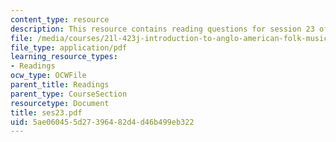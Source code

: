 ```yaml
---
content_type: resource
description: This resource contains reading questions for session 23 of the course.
file: /media/courses/21l-423j-introduction-to-anglo-american-folk-music-fall-2005/5ae060455d27396482d4d46b499eb322_ses23.pdf
file_type: application/pdf
learning_resource_types:
- Readings
ocw_type: OCWFile
parent_title: Readings
parent_type: CourseSection
resourcetype: Document
title: ses23.pdf
uid: 5ae06045-5d27-3964-82d4-d46b499eb322
---
```

